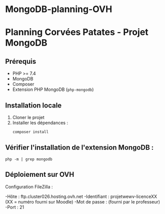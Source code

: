 # MongoDB-planning-OVH
# Planning Corvées Patates - Projet MongoDB

## Prérequis
- PHP >= 7.4
- MongoDB
- Composer
- Extension PHP MongoDB (`php-mongodb`)

## Installation locale
1. Cloner le projet
2. Installer les dépendances :
   ```bash
   composer install
   ```

## Vérifier l'installation de l'extension MongoDB :
```
php -m | grep mongodb
```

## Déploiement sur OVH

Configuration FileZilla :

-Hôte : ftp.cluster026.hosting.ovh.net
-Identifiant : projetwewv-licenceXX (XX = numéro fourni sur Moodle)
-Mot de passe : (fourni par le professeur)
-Port : 21